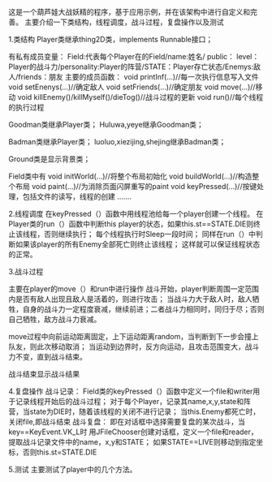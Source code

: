 这是一个葫芦娃大战妖精的程序，基于应用示例，并在该架构中进行自定义和完善。
主要介绍一下类结构，线程调度，战斗过程，复盘操作以及测试

1.类结构
Player类继承thing2D类，implements Runnable接口；

有私有成员变量：
Field:代表每个Player在的Field/name:姓名/
public：
level：Player的战斗力/personality:Player的阵营/STATE：Player存亡状态/Enemys:敌人/friends：朋友
主要的成员函数：
void printInf(...)//每一次执行信息写入文件
void setEnenys(...)//确定敌人
void setFriends(...)//确定朋友
void move(...)//移动
void killEnemy()/killMyself()/dieTog()//战斗过程的更新
void run()//每个线程的执行过程

Goodman类继承Player类；
Huluwa,yeye继承Goodman类；

Badman类继承Player类；
luoluo,xiezijing,shejing继承Badman类；

Ground类是显示背景类；

Field类中有
void initWorld(...)//将整个布局初始化
void buildWorld(...)//构造整个布局
void paint(...)//为消除页面闪屏重写的paint
void keyPressed(...)//按键处理，包括文件的读写，线程的创建
.......

2.线程调度
在keyPressed（）函数中用线程池给每一个player创建一个线程。
在Player类的run（）函数中判断this player的状态，如果this.st==STATE.DIE则终止该线程，否则继续执行；
每个线程执行时Sleep一段时间；
同样在run（）中判断如果该player的所有Enemy全部死亡则终止该线程；
这样就可以保证线程状态的正常。

3.战斗过程

主要在player的move（）和run中进行操作
战斗开始，player判断周围一定范围内是否有敌人出现且敌人是活着的，则进行攻击；
当战斗力大于敌人时，敌人牺牲，自身的战斗力一定程度衰减，继续前进；二者战斗力相同时，同归于尽；否则自己牺牲，敌方战斗力衰减。

move过程中向前运动距离固定，上下运动距离random，当判断到下一步会撞上队友，则此次移动取消；
当运动到边界时，反方向运动，且攻击范围变大，战斗力不变，直到战斗结束。

战斗结束显示战斗结果

4.复盘操作
战斗记录：
Field类的keyPressed（）函数中定义一个file和writer用于记录线程开始后的战斗过程；
对于每个Player，记录其name,x,y,state和阵营，当state为DIE时，随着该线程的关闭不进行记录；
当this.Enemy都死亡时，关闭file,即战斗结束
战斗复盘：
即在对话框中选择需要复盘的某次战斗，当key==KeyEvent.VK_L时
用JFileChooser创建对话框，定义一个file和reader，提取战斗记录文件中的name，x,y和STATE；
如果STATE==LIVE则移动到指定坐标，否则this.st=STATE.DIE

5.测试
主要测试了player中的几个方法。

